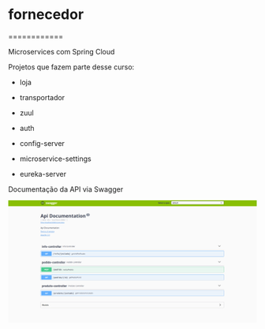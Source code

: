 # fornecedor
============

Microservices com Spring Cloud

Projetos que fazem parte desse curso:

- loja

- transportador

- zuul

- auth

- config-server

- microservice-settings

- eureka-server

Documentação da API via Swagger

![Screenshot](screenshot-1.png)
